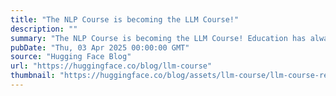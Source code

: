 ```yaml
---
title: "The NLP Course is becoming the LLM Course!"
description: ""
summary: "The NLP Course is becoming the LLM Course! Education has always been at the heart of Hugging Face’s ..."
pubDate: "Thu, 03 Apr 2025 00:00:00 GMT"
source: "Hugging Face Blog"
url: "https://huggingface.co/blog/llm-course"
thumbnail: "https://huggingface.co/blog/assets/llm-course/llm-course-rename-thumbnail.png"
---
```


